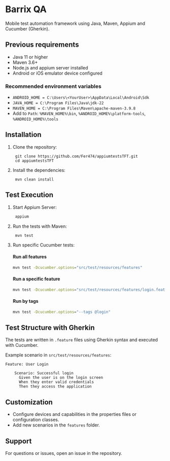 # Barrix QA

Mobile test automation framework using Java, Maven, Appium and Cucumber (Gherkin).

## Previous requirements

- Java 11 or higher
- Maven 3.6+
- Node.js and appium server installed
- Android or iOS emulator device configured

### Recommended environment variables

- `ANDROID_HOME = C:\Users\<YourUser>\AppData\Local\Android\Sdk`
- `JAVA_HOME = C:\Program Files\Java\jdk-22`
- `MAVEN_HOME = C:\Program Files\Maven\apache-maven-3.9.8`
- Add to `Path`: `%MAVEN_HOME%\bin`, `%ANDROID_HOME%\platform-tools`, `%ANDROID_HOME%\tools`

## Installation

1. Clone the repository:
   ```
    git clone https://github.com/Fer474/appiumtestsTFT.git
    cd appiumtestsTFT
   ```

2. Install the dependencies:
   ```
    mvn clean install
   ```

## Test Execution

1. Start Appium Server:
   ``` bash
    appium
   ```

2. Run the tests with Maven:
   ``` bash
    mvn test
   ```
3. Run specific Cucumber tests:
    #### Run all features
    ``` bash
    mvn test -Dcucumber.options="src/test/resources/features"
    ```
    #### Run a specific feature
    ``` bash
    mvn test -Dcucumber.options="src/test/resources/features/login.feature"
    ```

    #### Run by tags
    ``` bash
    mvn test -Dcucumber.options="--tags @login"
    ```

## Test Structure with Gherkin

The tests are written in `.feature` files using Gherkin syntax and executed with Cucumber.

Example scenario in `src/test/resources/features`:
```gherkin
Feature: User Login
    
    Scenario: Successful login
      Given the user is on the login screen
      When they enter valid credentials
      Then they access the application
```

## Customization

- Configure devices and capabilities in the properties files or configuration classes.
- Add new scenarios in the `features` folder.

## Support

For questions or issues, open an issue in the repository.